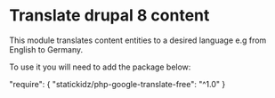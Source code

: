 # Translate drupal 8 content
This module translates content entities to a desired language e.g from English to Germany.

To use it you will need to add the package below:

"require": {
    "statickidz/php-google-translate-free": "^1.0"
}
